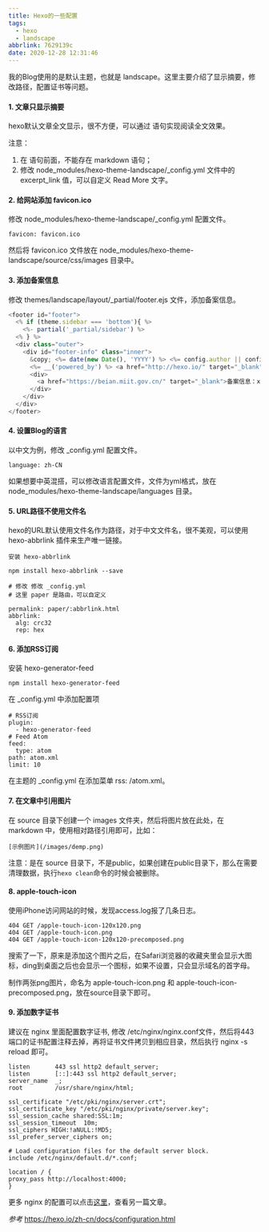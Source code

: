 ```yaml
---
title: Hexo的一些配置
tags:
  - hexo
  - landscape
abbrlink: 7629139c
date: 2020-12-28 12:31:46
---
```


我的Blog使用的是默认主题，也就是 landscape。这里主要介绍了显示摘要，修改路径，配置证书等问题。


<!-- more -->


#### 1. 文章只显示摘要

hexo默认文章全文显示，很不方便，可以通过 <!-- more --> 语句实现阅读全文效果。

注意：
1. 在 <!-- more --> 语句前面，不能存在 markdown 语句；
2. 修改 node_modules/hexo-theme-landscape/_config.yml 文件中的 excerpt_link 值，可以自定义 Read More 文字。

#### 2. 给网站添加 favicon.ico

修改 node_modules/hexo-theme-landscape/_config.yml 配置文件。

```
favicon: favicon.ico
```

然后将 favicon.ico 文件放在 node_modules/hexo-theme-landscape/source/css/images 目录中。

#### 3. 添加备案信息

修改 themes/landscape/layout/_partial/footer.ejs 文件，添加备案信息。

```javascript
<footer id="footer">
  <% if (theme.sidebar === 'bottom'){ %>
    <%- partial('_partial/sidebar') %>
  <% } %>
  <div class="outer">
    <div id="footer-info" class="inner">
      &copy; <%= date(new Date(), 'YYYY') %> <%= config.author || config.title %><br>
      <%= __('powered_by') %> <a href="http://hexo.io/" target="_blank">Hexo</a>
      <div>
        <a href="https://beian.miit.gov.cn/" target="_blank">备案信息：xxxxx</a>
      </div>
    </div>
  </div>
</footer>
```

#### 4. 设置Blog的语言

以中文为例，修改 _config.yml 配置文件。

```
language: zh-CN
```
如果想要中英混搭，可以修改语言配置文件，文件为yml格式，放在node_modules/hexo-theme-landscape/languages 目录。

#### 5. URL路径不使用文件名

hexo的URL默认使用文件名作为路径，对于中文文件名，很不美观，可以使用 hexo-abbrlink 插件来生产唯一链接。

```shell
安装 hexo-abbrlink

npm install hexo-abbrlink --save

# 修改 修改 _config.yml
# 这里 paper 是路由，可以自定义

permalink: paper/:abbrlink.html
abbrlink:
  alg: crc32
  rep: hex
```

#### 6. 添加RSS订阅

安装 hexo-generator-feed

```
npm install hexo-generator-feed
```

在 _config.yml 中添加配置项

```
# RSS订阅
plugin:
  - hexo-generator-feed
# Feed Atom
feed:
  type: atom
path: atom.xml
limit: 10
```

在主题的 _config.yml 在添加菜单 rss: /atom.xml。


#### 7. 在文章中引用图片

在 source 目录下创建一个 images 文件夹，然后将图片放在此处，在 markdown 中，使用相对路径引用即可，比如：

```
[示例图片](/images/demp.png)
```

注意：是在 source 目录下，不是public，如果创建在public目录下，那么在需要清理数据，执行```hexo clean```命令的时候会被删除。

#### 8. apple-touch-icon

使用iPhone访问网站的时候，发现access.log报了几条日志。

```
404 GET /apple-touch-icon-120x120.png
404 GET /apple-touch-icon.png
404 GET /apple-touch-icon-120x120-precomposed.png
```

搜索了一下，原来是添加这个图片之后，在Safari浏览器的收藏夹里会显示大图标，ding到桌面之后也会显示一个图标，如果不设置，只会显示域名的首字母。

制作两张png图片，命名为 apple-touch-icon.png 和 apple-touch-icon-precomposed.png，放在source目录下即可。

#### 9. 添加数字证书

建议在 nginx 里面配置数字证书, 修改 /etc/nginx/nginx.conf文件，然后将443端口的证书配置注释去掉，再将证书文件拷贝到相应目录，然后执行 nginx -s reload 即可。

```
listen       443 ssl http2 default_server;
listen       [::]:443 ssl http2 default_server;
server_name  _;
root         /usr/share/nginx/html;

ssl_certificate "/etc/pki/nginx/server.crt";
ssl_certificate_key "/etc/pki/nginx/private/server.key";
ssl_session_cache shared:SSL:1m;
ssl_session_timeout  10m;
ssl_ciphers HIGH:!aNULL:!MD5;
ssl_prefer_server_ciphers on;

# Load configuration files for the default server block.
include /etc/nginx/default.d/*.conf;

location / {
proxy_pass http://localhost:4000;
}
```
更多 nginx 的配置可以点击[这里](https://mastersword.cn/paper/5daddb41.html)，查看另一篇文章。


*参考*
https://hexo.io/zh-cn/docs/configuration.html
